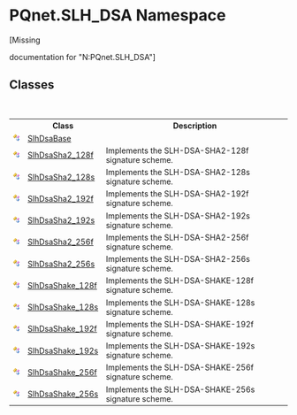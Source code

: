 # PQnet.SLH_DSA Namespace
 

\[Missing <summary> documentation for "N:PQnet.SLH_DSA"\]


## Classes
&nbsp;<table><tr><th></th><th>Class</th><th>Description</th></tr><tr><td>![Public class](media/pubclass.gif "Public class")</td><td><a href="1d1a32a0-f23c-63fc-1ca5-63206215e8be.md">SlhDsaBase</a></td><td /></tr><tr><td>![Public class](media/pubclass.gif "Public class")</td><td><a href="cf9ce479-b979-164b-8537-46cbb8fa5b0b.md">SlhDsaSha2_128f</a></td><td>
Implements the SLH-DSA-SHA2-128f signature scheme.</td></tr><tr><td>![Public class](media/pubclass.gif "Public class")</td><td><a href="66d96324-641c-5148-0552-3d2f20a35e27.md">SlhDsaSha2_128s</a></td><td>
Implements the SLH-DSA-SHA2-128s signature scheme.</td></tr><tr><td>![Public class](media/pubclass.gif "Public class")</td><td><a href="58c4e753-34a6-b332-767d-08dcecf27e32.md">SlhDsaSha2_192f</a></td><td>
Implements the SLH-DSA-SHA2-192f signature scheme.</td></tr><tr><td>![Public class](media/pubclass.gif "Public class")</td><td><a href="443b6fcb-8ce4-d6d7-c554-d9d61793311f.md">SlhDsaSha2_192s</a></td><td>
Implements the SLH-DSA-SHA2-192s signature scheme.</td></tr><tr><td>![Public class](media/pubclass.gif "Public class")</td><td><a href="76449077-e74f-c5c3-3ed6-a0722d3cba42.md">SlhDsaSha2_256f</a></td><td>
Implements the SLH-DSA-SHA2-256f signature scheme.</td></tr><tr><td>![Public class](media/pubclass.gif "Public class")</td><td><a href="47093a5b-5140-2d95-6274-fe863ef20cd3.md">SlhDsaSha2_256s</a></td><td>
Implements the SLH-DSA-SHA2-256s signature scheme.</td></tr><tr><td>![Public class](media/pubclass.gif "Public class")</td><td><a href="928e83af-fc1d-b80c-10b6-d071ce8adb53.md">SlhDsaShake_128f</a></td><td>
Implements the SLH-DSA-SHAKE-128f signature scheme.</td></tr><tr><td>![Public class](media/pubclass.gif "Public class")</td><td><a href="70a8fdef-2f2d-50c4-61b8-5656910a628f.md">SlhDsaShake_128s</a></td><td>
Implements the SLH-DSA-SHAKE-128s signature scheme.</td></tr><tr><td>![Public class](media/pubclass.gif "Public class")</td><td><a href="643ea9de-48de-c187-b190-5789f8c3ca7f.md">SlhDsaShake_192f</a></td><td>
Implements the SLH-DSA-SHAKE-192f signature scheme.</td></tr><tr><td>![Public class](media/pubclass.gif "Public class")</td><td><a href="5ec65541-4d33-faaf-6b7a-91d7f55cb201.md">SlhDsaShake_192s</a></td><td>
Implements the SLH-DSA-SHAKE-192s signature scheme.</td></tr><tr><td>![Public class](media/pubclass.gif "Public class")</td><td><a href="94052c05-a609-1ea9-46e6-c4f3d31ec557.md">SlhDsaShake_256f</a></td><td>
Implements the SLH-DSA-SHAKE-256f signature scheme.</td></tr><tr><td>![Public class](media/pubclass.gif "Public class")</td><td><a href="8c13f6f7-4b2f-4665-b77d-76704319dbc0.md">SlhDsaShake_256s</a></td><td>
Implements the SLH-DSA-SHAKE-256s signature scheme.</td></tr></table>&nbsp;
